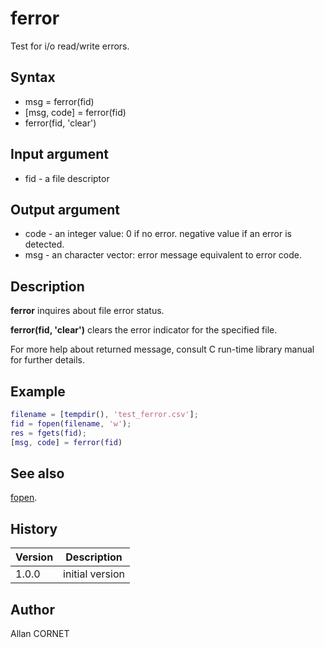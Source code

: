 # ferror

Test for i/o read/write errors.

## Syntax

- msg = ferror(fid)
- [msg, code] = ferror(fid)
- ferror(fid, 'clear')

## Input argument

- fid - a file descriptor

## Output argument

- code - an integer value: 0 if no error. negative value if an error is detected.
- msg - an character vector: error message equivalent to error code.

## Description

  <p><b>ferror</b> inquires about file error status.</p>
  <p><b>ferror(fid, 'clear')</b> clears the error indicator for the specified file.</p>
  <p>For more help about returned message, consult C run-time library manual for further details.</p>

## Example

```matlab
filename = [tempdir(), 'test_ferror.csv'];
fid = fopen(filename, 'w');
res = fgets(fid);
[msg, code] = ferror(fid)
```

## See also

[fopen](fopen.md).

## History

| Version | Description     |
| ------- | --------------- |
| 1.0.0   | initial version |

## Author

Allan CORNET
